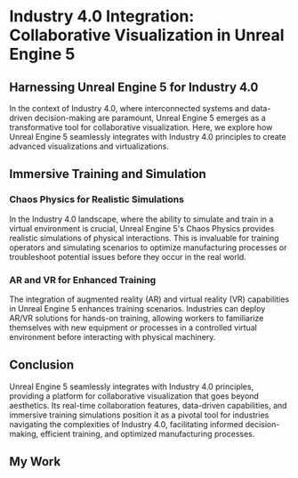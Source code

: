 # Industry 4.0 Integration: Collaborative Visualization in Unreal Engine 5

## Harnessing Unreal Engine 5 for Industry 4.0

In the context of Industry 4.0, where interconnected systems and data-driven decision-making are paramount, Unreal Engine 5 emerges as a transformative tool for collaborative visualization. Here, we explore how Unreal Engine 5 seamlessly integrates with Industry 4.0 principles to create advanced visualizations and virtualizations.

## **Immersive Training and Simulation**

### **Chaos Physics for Realistic Simulations**

In the Industry 4.0 landscape, where the ability to simulate and train in a virtual environment is crucial, Unreal Engine 5's Chaos Physics provides realistic simulations of physical interactions. This is invaluable for training operators and simulating scenarios to optimize manufacturing processes or troubleshoot potential issues before they occur in the real world.

### **AR and VR for Enhanced Training**

The integration of augmented reality (AR) and virtual reality (VR) capabilities in Unreal Engine 5 enhances training scenarios. Industries can deploy AR/VR solutions for hands-on training, allowing workers to familiarize themselves with new equipment or processes in a controlled virtual environment before interacting with physical machinery.

## **Conclusion**

Unreal Engine 5 seamlessly integrates with Industry 4.0 principles, providing a platform for collaborative visualization that goes beyond aesthetics. Its real-time collaboration features, data-driven capabilities, and immersive training simulations position it as a pivotal tool for industries navigating the complexities of Industry 4.0, facilitating informed decision-making, efficient training, and optimized manufacturing processes.

## **My Work**

